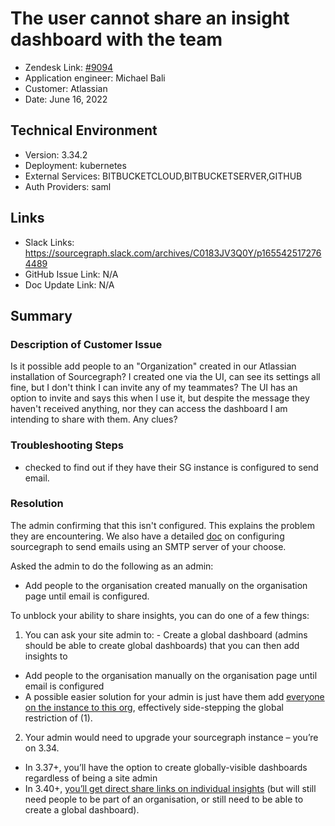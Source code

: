
# The user cannot share an insight dashboard with the team <!-- Ticket Title  Hint: include keywords to make it searchable -->

- Zendesk Link: [#9094](https://sourcegraph.zendesk.com/agent/tickets/9094)
- Application engineer: Michael Bali
- Customer: Atlassian <!-- Redact if this contains personally identifying information -->
- Date: June 16, 2022

<!-- Data populated from integration, speak to Ben Gordon or Michael Bali if not working -->
<!-- During Internal team trial, fill missing data manually (we are waiting for all data to sync) -->

## Technical Environment
- Version: 3.34.2​
- Deployment: kubernetes
- External Services: BITBUCKETCLOUD,BITBUCKETSERVER,GITHUB
- Auth Providers: saml


## Links
<!-- Data for application engineer manual entry -->
- Slack Links: https://sourcegraph.slack.com/archives/C0183JV3Q0Y/p1655425172764489
- GitHub Issue Link: N/A
- Doc Update Link: N/A

## Summary
### Description of Customer Issue
Is it possible add people to an "Organization" created in our Atlassian installation of Sourcegraph?
I created one via the UI, can see its settings all fine, but I don't think I can invite any of my teammates?
The UI has an option to invite and says this when I use it, but despite the message they haven't received anything, nor they can access the dashboard I am intending to share with them.
Any clues?
### Troubleshooting Steps
- checked to find out if they have their SG instance is configured to send email.

### Resolution
The admin confirming that this isn't configured. This explains the problem they are encountering. 
We also have a detailed [doc](https://docs.sourcegraph.com/admin/config/email) on configuring sourcegraph to send emails using an SMTP server of your choose.

Asked the admin to do the following as an admin:

- Add people to the organisation created manually on the organisation page until email is configured.

To unblock your ability to share insights, you can do one of a few things:

1. You can ask your site admin to:
- Create a global dashboard (admins should be able to create global dashboards) that you can then add insights to
- Add people to the organisation manually on the organisation page until email is configured
- A possible easier solution for your admin is just have them add [everyone on the instance to this org](https://docs.sourcegraph.com/admin/organizations), effectively side-stepping the global restriction of (1).
2. Your admin would need to upgrade your sourcegraph instance – you’re on 3.34.
- In 3.37+, you’ll have the option to create globally-visible dashboards regardless of being a site admin
- In 3.40+, [you’ll get direct share links on individual insights](https://about.sourcegraph.com/blog/release/3.40) (but will still need people to be part of an organisation, or still need to be able to create a global dashboard).
